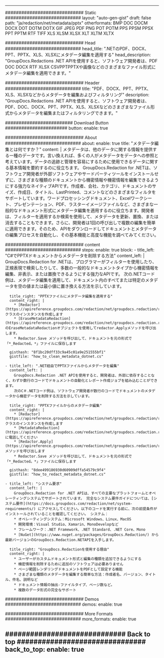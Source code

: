













---
############################# Static ############################
layout: "auto-gen-gist"
draft: false
path: "ja/redaction/net/metadata/pptx"
otherformats: BMP DOC DOCM DOCX DOT DOTM DOTX GIF JPEG PDF PNG POT POTM PPS PPSM PPSX PPT PPTM RTF TIFF XLS XLSM XLSX XLT XLTM XLTX  


############################# Head ############################
head_title: ".NETのPDF、DOCX、PPT、PPTX、XLS、XLSXにメタデータ編集を適用する"
head_description: "GroupDocs.Redactions .NET APIを使用すると、ソフトウェア開発者は、PDF DOC DOCX RTF XLSX CSVPPTPPTXや画像などのさまざまなファイル形式にメタデータ編集を適用できます。"

############################# Header ############################
title: "PDF、DOCX、PPT、PPTX、XLS、XLSXなどからメタデータを編集およびフィルタリング"
description: "GroupDocs.Redactions .NET APIを使用すると、ソフトウェア開発者は、PDF、DOC、DOCX、PPT、PPTX、XLS、XLSXなどのさまざまなファイル形式からメタデータを編集またはフィルタリングできます。"

######################### Download Button #######################
button:
    enable: true

############################# About ############################
about:
    enable: true
    title: "メタデータ編集とは何ですか？"
    content: |
        メタデータは、他のデータに関する情報を提供する一種のデータです。言い換えれば、多くの人がメタデータをデータへの参照と考えています。データの追跡と管理を容易にするために使用できるデータに関する基本情報を要約するのに役立ちます。 GroupDocs.Redaction for .NETは、ソフトウェア開発者が外部ソフトウェアやサードパーティツールをインストールせずに、さまざまな種類のドキュメントから機密情報や機密情報を編集できるようにする強力なネイティブAPIです。作成者、会社、カテゴリ、ドキュメントのサイズ、作成日、タイトル、LastPrinted、コメントなどのさまざまなフィルタをサポートしています。ワードプロセッシングドキュメント、Excelワークシート、プレゼンテーション、PDF、ラスターイメージファイルなど、さまざまな一般的なドキュメント形式にメタデータ編集を適用するのに役立ちます。開発者は、フィルターを適用するか検索を使用して、メタデータを更新、置換、または消去することもできます。さらに、開発者は1回の呼び出しで複数の編集を簡単に適用できます。そのため、APIをダウンロードしてドキュメントとメタデータの編集プロセスを自動化し、その基本機能と高度な機能を調べてみてください。

############################# content ############################
steps:
    enable: true
    block:
    - title_left: "C#でPPTXドキュメントからメタデータを削除する方法"
      content_left: |
        GroupDocs.Redaction for .NETは、プログラマーがフィルターを使用したり、正規表現で検索したりして、多数の一般的なドキュメントタイプから機密情報を編集、非表示、または置換できるようにする強力なAPIです。
        次の.NETコード例は、メタデータ編集を適用して、ドキュメント内のすべてまたは特定のメタデータを空の値または最小値に置き換える方法を示しています。

      title_right: "PPTXファイルにメタデータ編集を適用する"
      content_right: |
        * [Redactor](https://apireference.groupdocs.com/redaction/net/groupdocs.redaction/redactor) クラスのインスタンスを作成します
        * [EraseMetadataRedaction](https://apireference.groupdocs.com/redaction/net/groupdocs.redaction.redactions/erasemetadataredaction) のEraseMetadataRedactionオブジェクトを使用してredactor.Applyメソッドを呼び出します。
        * Redactor.Save メソッドを呼び出して、ドキュメントを元の形式で「*_Redacted。*」ファイルに保存します
        
      gisthash: "8f1bc20dff33c9a45c01a9e251555bf1"
      gistfile: "how_to_clean_metadata_dotnet.cs"

    - title_left: ".NET経由でPPTXファイルからメタデータを編集"
      content_left: |
        GroupDocs.Redaction .NET APIを使用すると、開発者は、外部に依存することなく、わずか数行のコードでドキュメントの自動化とレポート作成ジョブを組み込むことができます。
        次のC＃.NETコード例は、ソフトウェア開発者が数行のコードでドキュメントのメタデータから機密データを削除する方法を示しています。
        
      title_right: "PPTXファイルからのメタデータ編集"
      content_right: |
        * [Redactor](https://apireference.groupdocs.com/redaction/net/groupdocs.redaction/redactor) クラスのインスタンスを作成します
        * [MetadataRedaction](https://apireference.groupdocs.com/redaction/net/groupdocs.redaction.redactions/metadataredaction) に電話してください
        * [Redactor.Apply](https://apireference.groupdocs.com/redaction/net/groupdocs.redaction/redactor/methods/apply/index) メソッドを呼び出します 
        * Redactor.Save メソッドを呼び出して、ドキュメントを元の形式で「*_Redacted。*」ファイルに保存します
        
      gisthash: "8dee499186930d60909dffa54579c9f4"
      gistfile: "how_to_redact_metadata_dotnet.cs"

    - title_left: "システム要求"
      content_left: |
        GroupDocs.Redaction for .NET APIは、すべての主要なプラットフォームとオペレーティングシステムでサポートされています。 完全なシステム要件ガイドについては、[システム要件](https://docs.groupdocs.com/redaction/net/system-requirements/) にアクセスしてください。以下のコードを実行する前に、次の前提条件がインストールされていることを確認してください。 システム：
        * オペレーティングシステム：Microsoft Windows、Linux、MacOS
        * 開発環境：Visual Studio、Xamarin、MonoDevelopなど
        * フレームワーク：.NET Framework、.NET Standard、.NET Core、Mono
        * [NuGet](https://www.nuget.org/packages/GroupDocs.Redaction/) から最新バージョンのGroupDocs.Redaction.NETAPIを入手します。
        
      title_right: "GroupDocs.Redactionを使用する理由"
      content_right: |
        * ユーザーがカスタムドキュメント形式と編集の種類を追加できるようにする
        * 機密情報を削除するために追加のソフトウェアは必要ありません
        * ページ範囲レンダリングドキュメントをPDFとして設定する機能
        * さまざまな種類のメタデータを編集する簡単な方法：作成者名、バージョン、タイトル、件名、説明など
        * ドキュメント情報の抽出-ファイルタイプ、ページ数など。
        * 複数のデータ形式の完全なサポート


############################# Demos ############################
demos:
    enable: true

############################# More Formats ############################
more_formats:
    enable: true

############################# Back to top ###############################
back_to_top:
    enable: true
---
